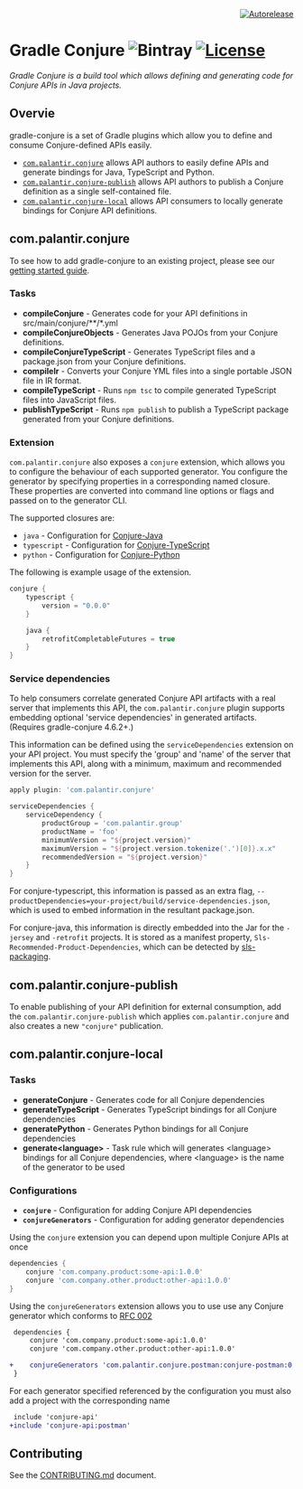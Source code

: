 <p align="right">
<a href="https://autorelease.general.dmz.palantir.tech/palantir/gradle-conjure"><img src="https://img.shields.io/badge/Perform%20an-Autorelease-success.svg" alt="Autorelease"></a>
</p>

# Gradle Conjure ![Bintray](https://img.shields.io/bintray/v/palantir/releases/gradle-conjure.svg) [![License](https://img.shields.io/badge/License-Apache%202.0-lightgrey.svg)](https://opensource.org/licenses/Apache-2.0)

_Gradle Conjure is a build tool which allows defining and generating code for Conjure APIs in Java projects._

## Overvie

gradle-conjure is a set of Gradle plugins which allow you to define and consume Conjure-defined APIs easily.

- [`com.palantir.conjure`](#compalantirconjure) allows API authors to easily define APIs and generate bindings for Java, TypeScript and Python.
- [`com.palantir.conjure-publish`](#compalantirconjure-publish) allows API authors to publish a Conjure definition as a single self-contained file.
- [`com.palantir.conjure-local`](#compalantirconjure-local) allows API consumers to locally generate bindings for Conjure API definitions.

## com.palantir.conjure

To see how to add gradle-conjure to an existing project, please see our [getting started guide][].

### Tasks

- **compileConjure** - Generates code for your API definitions in src/main/conjure/**/*.yml
- **compileConjureObjects** - Generates Java POJOs from your Conjure definitions.
- **compileConjureTypeScript** - Generates TypeScript files and a package.json from your Conjure definitions.
- **compileIr** - Converts your Conjure YML files into a single portable JSON file in IR format.
- **compileTypeScript** - Runs `npm tsc` to compile generated TypeScript files into JavaScript files.
- **publishTypeScript** - Runs `npm publish` to publish a TypeScript package generated from your Conjure definitions.

### Extension

`com.palantir.conjure` also exposes a `conjure` extension, which allows you to configure the behaviour of each supported
generator. You configure the generator by specifying properties in a corresponding named closure. These properties
are converted into command line options or flags and passed on to the generator CLI.

The supported closures are:
- `java` - Configuration for [Conjure-Java][]
- `typescript` - Configuration for [Conjure-TypeScript][]
- `python` - Configuration for [Conjure-Python][]

The following is example usage of the extension.

```groovy
conjure {
    typescript {
        version = "0.0.0"
    }

    java {
        retrofitCompletableFutures = true
    }
}
```

### Service dependencies

To help consumers correlate generated Conjure API artifacts with a real server that implements this API, the `com.palantir.conjure` plugin supports embedding optional 'service dependencies' in generated artifacts. (Requires gradle-conjure 4.6.2+.)

This information can be defined using the `serviceDependencies` extension on your API project. You must specify the 'group' and 'name' of the server that implements this API, along with a minimum, maximum and recommended version for the server.

```gradle
apply plugin: 'com.palantir.conjure'

serviceDependencies {
    serviceDependency {
        productGroup = 'com.palantir.group'
        productName = 'foo'
        minimumVersion = "${project.version}"
        maximumVersion = "${project.version.tokenize('.')[0]}.x.x"
        recommendedVersion = "${project.version}"
    }
}
```

For conjure-typescript, this information is passed as an extra flag, `--productDependencies=your-project/build/service-dependencies.json`, which is used to embed information in the resultant package.json.

For conjure-java, this information is directly embedded into the Jar for the `-jersey` and `-retrofit` projects.  It is stored as a manifest property, `Sls-Recommended-Product-Dependencies`, which can be detected by [sls-packaging](https://github.com/palantir/sls-packaging).


## com.palantir.conjure-publish
To enable publishing of your API definition for external consumption, add the `com.palantir.conjure-publish` which applies `com.palantir.conjure` and also creates a new `"conjure"` publication.


## com.palantir.conjure-local

### Tasks

- **generateConjure** - Generates code for all Conjure dependencies
- **generateTypeScript** - Generates TypeScript bindings for all Conjure dependencies
- **generatePython** - Generates Python bindings for all Conjure dependencies
- **generate\<language\>** - Task rule which will generates \<language> bindings for all Conjure dependencies, where \<language\> is the name of the generator to be used

### Configurations

- **`conjure`** - Configuration for adding Conjure API dependencies
- **`conjureGenerators`** - Configuration for adding generator dependencies

Using the `conjure` extension you can depend upon multiple Conjure APIs at once
```gradle
dependencies {
    conjure 'com.company.product:some-api:1.0.0'
    conjure 'com.company.other.product:other-api:1.0.0'
}
```

Using the `conjureGenerators` extension allows you to use use any Conjure generator which conforms to [RFC 002][]

```diff
 dependencies {
     conjure 'com.company.product:some-api:1.0.0'
     conjure 'com.company.other.product:other-api:1.0.0'

+    conjureGenerators 'com.palantir.conjure.postman:conjure-postman:0.1.0'
 }
```

For each generator specified referenced by the configuration you must also add a project with the corresponding name
```diff
 include 'conjure-api'
+include 'conjure-api:postman'
```

## Contributing

See the [CONTRIBUTING.md](./CONTRIBUTING.md) document.

[getting started guide]: https://palantir.github.io/conjure/#/docs/getting_started
[RFC 002]: https://palantir.github.io/conjure/#/docs/rfc/002-contract-for-conjure-generators
[Conjure Source Files Specification]: https://palantir.github.io/conjure/#/docs/spec/conjure_definitions
[Conjure-Java]: https://github.com/palantir/conjure-java
[Conjure-TypeScript]: https://github.com/palantir/conjure-typescript
[Conjure-Python]: https://github.com/palantir/conjure-python
